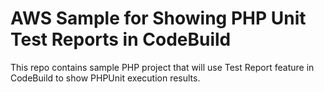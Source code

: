 # AWS Sample for Showing PHP Unit Test Reports in CodeBuild

This repo contains sample PHP project that will use Test Report feature in CodeBuild to show PHPUnit execution results.
